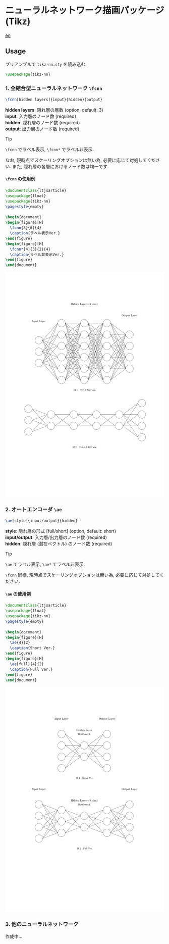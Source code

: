 # ニューラルネットワーク描画パッケージ (Tikz)

[en](./README-en.md)

## Usage

プリアンブルで `tikz-nn.sty` を読み込む.

```latex
\usepackage{tikz-nn}
```

### 1. 全結合型ニューラルネットワーク `\fcnn`

```latex
\fcnn[hidden layers]{input}{hidden}{output}
```

**hidden layers**: 隠れ層の層数 (option, default: 3)  
**input**: 入力層のノード数 (required)  
**hidden**: 隠れ層のノード数 (required)  
**output**: 出力層のノード数 (required)

> [!TIP]
> `\fcnn` でラベル表示, `\fcnn*` でラベル非表示.

なお, 現時点でスケーリングオプションは無い為, 必要に応じて対処してください. また, 隠れ層の各層におけるノード数は均一です.

#### `\fcnn` の使用例

```latex
\documentclass{ltjsarticle}
\usepackage{float}
\usepackage{tikz-nn}
\pagestyle{empty}

\begin{document}
\begin{figure}[H]
  \fcnn{3}{6}{4}
  \caption{ラベル表示Ver.}
\end{figure}
\begin{figure}[H]
  \fcnn*[4]{3}{2}{4}
  \caption{ラベル非表示Ver.}
\end{figure}
\end{document}
```

![sample](sample-fcnn.png)

### 2. オートエンコーダ `\ae`

```latex
\ae[style]{input/output}{hidden}
```

**style**: 隠れ層の形式 [full/short] (option, default: short)  
**input/output**: 入力層/出力層のノード数 (required)  
**hidden**: 隠れ層 (潜在ベクトル) のノード数 (required)  

> [!TIP]
> `\ae` でラベル表示, `\ae*` でラベル非表示.

`\fcnn` 同様, 現時点でスケーリングオプションは無い為, 必要に応じて対処してください.

#### `\ae` の使用例

```latex
\documentclass{ltjsarticle}
\usepackage{float}
\usepackage{tikz-nn}
\pagestyle{empty}

\begin{document}
\begin{figure}[H]
  \ae{4}{2}
  \caption{Short Ver.}
\end{figure}
\begin{figure}[H]
  \ae[full]{4}{2}
  \caption{Full Ver.}
\end{figure}
\end{document}
```

![sample](sample-ae.png)

### 3. 他のニューラルネットワーク

作成中...
